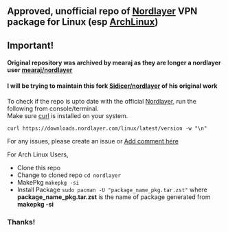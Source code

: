 ## Approved, unofficial repo of [Nordlayer](https://nordlayer.com) VPN package for Linux (esp [ArchLinux](https://archlinux.org/)) 

## Important! ##
#### Original repository was archived by mearaj as they are longer a nordlayer user [mearaj/nordlayer](https://github.com/mearaj/nordlayer) ####
#### I will be trying to maintain this fork [Sidicer/nordlayer](https://github.com/Sidicer/nordlayer) of his original work ####


To check if the repo is upto date with the official
[Nordlayer](https://nordlayer.com), run the following from
console/terminal.<br>
Make sure [curl](https://curl.se/) is installed on your system.

```
curl https://downloads.nordlayer.com/linux/latest/version -w "\n"
```
For any issues, please create an issue or
[Add comment here](https://aur.archlinux.org/packages/nordlayer)

For Arch Linux Users,
* Clone this repo
* Change to cloned repo ```cd nordlayer``` 
* MakePkg ```makepkg -si```
* Install Package ```sudo pacman -U "package_name_pkg.tar.zst"``` where
<b>package_name_pkg.tar.zst</b> is the name of package generated from <b>makepkg -si</b>

### Thanks! ###